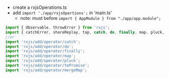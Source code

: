 - create a rxjsOperations.ts
- add `import './app/rxjsOpertions';` in 'main.ts'
  - note: must before `import { AppModule } from "./app/app.module";`

```javascript
import { Observable, throwError } from 'rxjs';
import { catchError, shareReplay, tap, catch, do, finally, map, pluck, toPromise, mergeMap } from 'rxjs/operators';
//or
import 'rxjs/add/operator/catch';
import 'rxjs/add/operator/do';
import 'rxjs/add/operator/finally';
import 'rxjs/add/operator/map';
import 'rxjs/add/operator/pluck';
import 'rxjs/add/operator/toPromise';
import 'rxjs/add/operator/mergeMap';
```
